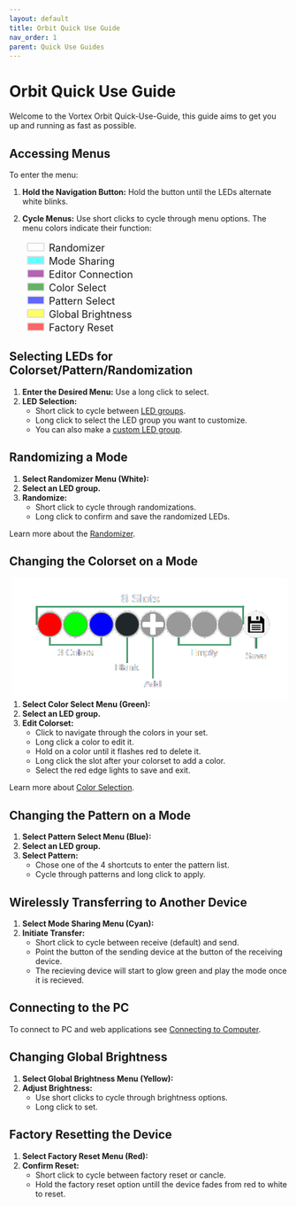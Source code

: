 ```yaml
---
layout: default
title: Orbit Quick Use Guide
nav_order: 1
parent: Quick Use Guides
---
```


<style>
.white { background-color: rgba(255, 255, 255, 0.6); }
.cyan { background-color: rgba(0, 255, 255, 0.6); }
.purple { background-color: rgba(128, 0, 128, 0.6); }
.green { background-color: rgba(0, 128, 0, 0.6); }
.blue { background-color: rgba(0, 0, 255, 0.6); }
.yellow { background-color: rgba(255, 255, 0, 0.6); }
.red { background-color: rgba(255, 0, 0, 0.6); }

.rounded-box { 
   display:inline-block;
   width:28px;
   height:12px;
   margin-right:8px;
   margin-left:8px;
   margin-top: 4px;
   border-radius: 2px;
   border: 2px solid #dfdfdf;
   align-items: center;
}

.color-list-entry {
   align-items: center;
   font-size: 18px;
}
</style>

# Orbit Quick Use Guide

Welcome to the Vortex Orbit Quick-Use-Guide, this guide aims to get you up and running as fast as possible.

## Accessing Menus

To enter the menu:

1. **Hold the Navigation Button:** Hold the button until the LEDs alternate white blinks.
2. **Cycle Menus:** Use short clicks to cycle through menu options. The menu colors indicate their function:

    <div class="color-list-entry"><span class="rounded-box white"></span>Randomizer</div>
    <div class="color-list-entry"><span class="rounded-box cyan"></span>Mode Sharing</div>  
    <div class="color-list-entry"><span class="rounded-box purple"></span>Editor Connection</div>
    <div class="color-list-entry"><span class="rounded-box green"></span>Color Select</div>  
    <div class="color-list-entry"><span class="rounded-box blue"></span>Pattern Select</div>
    <div class="color-list-entry"><span class="rounded-box yellow"></span>Global Brightness</div>
    <div class="color-list-entry"><span class="rounded-box red"></span>Factory Reset

## Selecting LEDs for Colorset/Pattern/Randomization

1. **Enter the Desired Menu:** Use a long click to select.
2. **LED Selection:**
   - Short click to cycle between [LED groups](LEDgroups.html).
   - Long click to select the LED group you want to customize.
   - You can also make a [custom LED group](CustomGroups.html).

## Randomizing a Mode

1. **Select Randomizer Menu (White):**
2. **Select an LED group.**
3. **Randomize:**
   - Short click to cycle through randomizations.
   - Long click to confirm and save the randomized LEDs.

Learn more about the [Randomizer](randomizer.html).

## Changing the Colorset on a Mode
<img align="right" width="" height="220" src="assets/images/ColorSelect.png">

1. **Select Color Select Menu (Green):**
2. **Select an LED group.**
3. **Edit Colorset:**
   - Click to navigate through the colors in your set.
   - Long click a color to edit it.
   - Hold on a color until it flashes red to delete it.
   - Long click the slot after your colorset to add a color.
   - Select the red edge lights to save and exit.

Learn more about [Color Selection](colorSelect.html).

## Changing the Pattern on a Mode

1. **Select Pattern Select Menu (Blue):**
2. **Select an LED group.**
3. **Select Pattern:**
   - Chose one of the 4 shortcuts to enter the pattern list.
   - Cycle through patterns and long click to apply.

## Wirelessly Transferring to Another Device

1. **Select Mode Sharing Menu (Cyan):**
2. **Initiate Transfer:**
   - Short click to cycle between receive (default) and send.
   - Point the button of the sending device at the button of the receiving device.
   - The recieving device will start to glow green and play the mode once it is recieved.

## Connecting to the PC

To connect to PC and web applications see [Connecting to Computer](computer.html).

## Changing Global Brightness

1. **Select Global Brightness Menu (Yellow):**
2. **Adjust Brightness:**
   - Use short clicks to cycle through brightness options.
   - Long click to set.

## Factory Resetting the Device

1. **Select Factory Reset Menu (Red):**
2. **Confirm Reset:**
   - Short click to cycle between factory reset or cancle.
   - Hold the factory reset option untill the device fades from red to white to reset.


